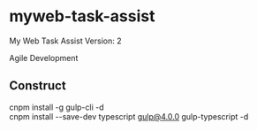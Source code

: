 # myweb-task-assist

My Web Task Assist Version: 2  

Agile Development  


## Construct
cnpm install -g gulp-cli -d  
cnpm install --save-dev typescript gulp@4.0.0 gulp-typescript -d  